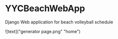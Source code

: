 # YYCBeachWebApp
Django Web application for beach volleyball schedule

![text]("generator page.png" "home")